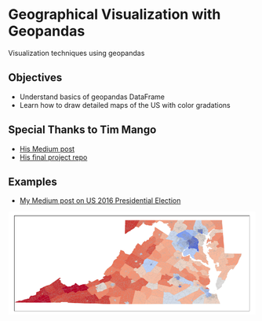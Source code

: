 # Geographical Visualization with Geopandas
Visualization techniques using geopandas

## Objectives
- Understand basics of geopandas DataFrame
- Learn how to draw detailed maps of the US with color gradations

## Special Thanks to Tim Mango
- [His Medium post](https://medium.com/@tmango/plotting-geojson-files-with-matplotlib-5ed87df570ab)
- [His final project repo](https://github.com/TimMango/.Project-DSFellowship_Final_Project)

## Examples
- [My Medium post on US 2016 Presidential Election](https://medium.com/keita-starts-data-science/the-divided-states-of-america-f42e904e76f0?source=friends_link&sk=944e362e7e7e00df349f56b1dfe53431)

![DMV 2016 Election Result](images//dmv_map.png "DMV 2016 Election Result")
